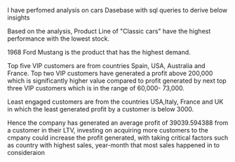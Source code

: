 I have perfomed analysis on cars Dasebase with sql queries to derive below insights

Based on the analysis, Product Line of "Classic cars"  have the highest performance with the lowest stock.

1968 Ford Mustang is the product that has the highest demand.

Top five VIP customers are from countries Spain, USA, Australia and France.
Top two VIP customers have generated a profit above 200,000 which is significantly higher value compared to profit
generated by next top three VIP customers which is in the range of 60,000- 73,000.

Least engaged customers are from the countries USA,Italy, France and UK in which the least generated profit by a customer is below 3000.

Hence the company has generated an average profit of 39039.594388 from a customer in their LTV, investing on acquiring more customers 
to the cmpany could increase the profit generated, with taking critical factors such as
country with highest sales,  year-month that most sales happened in to consideraion
